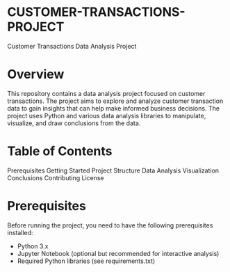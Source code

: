 # CUSTOMER-TRANSACTIONS-PROJECT


Customer Transactions Data Analysis Project
# Overview
This repository contains a data analysis project focused on customer transactions. The project aims to explore and analyze customer transaction data to gain insights that can help make informed business decisions. The project uses Python and various data analysis libraries to manipulate, visualize, and draw conclusions from the data.


# Table of Contents
Prerequisites
Getting Started
Project Structure
Data
Analysis
Visualization
Conclusions
Contributing
License


# Prerequisites
Before running the project, you need to have the following prerequisites installed:

 - Python 3.x
 - Jupyter Notebook (optional but recommended for interactive analysis)
 - Required Python libraries (see requirements.txt)
